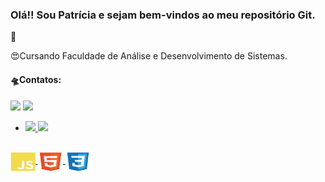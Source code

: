 <h3> Olá!! Sou Patrícia e sejam bem-vindos ao meu repositório Git.</h3> 👋


😍Cursando Faculdade de Análise e Desenvolvimento de Sistemas.

<h4> 🛸Contatos:</h4>

<div> 
  <a href = "mailto:barbosapat4@gmail.com"><img src="https://img.shields.io/badge/-Gmail-D14836?style=for-the-badge&logo=gmail&logoColor=white" target="_blank"></a>  
    <a href="https://www.linkedin.com/in/patricia-barbosa-queiroga" target="_blank"><img src="https://img.shields.io/badge/-LinkedIn-%230077B5?style=for-the-badge&logo=linkedin&logoColor=white" target="_blank"></a> 
  
 </div>


- <div>
  
  <a href="https://github.com/Patricia-bq">
  <img height="150em" src="https://github-readme-stats.vercel.app/api?username=Patricia-bq&show_icons=true&theme=dracula&include_all_commits=true&count_private=true"/>
  <img height="150em" src="https://github-readme-stats.vercel.app/api/top-langs/?username=Patricia-bq&layout=compact&langs_count=7&theme=dracula"/>
</div>
  
  
  
<div style="display: inline_block"><br>
  <img align="center" alt="Patricia-bq-Js" height="30" width="40" src="https://raw.githubusercontent.com/devicons/devicon/master/icons/javascript/javascript-plain.svg">
  <img align="center" alt="Patricia-bq-HTML" height="30" width="40" src="https://raw.githubusercontent.com/devicons/devicon/master/icons/html5/html5-original.svg">
  <img align="center" alt="Patricia-bq-CSS" height="30" width="40" src="https://raw.githubusercontent.com/devicons/devicon/master/icons/css3/css3-original.svg">
  
</div>
  
  ##
 



